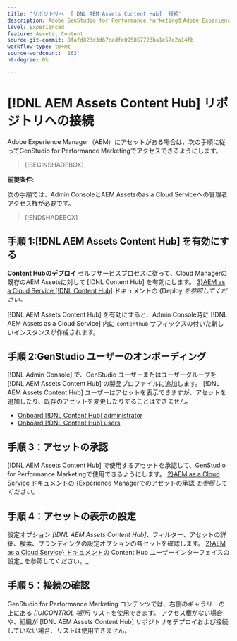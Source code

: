 ```yaml
---
title: "リポジトリへ  [!DNL AEM Assets Content Hub]  接続"
description: Adobe GenStudio for Performance MarketingをAdobe Experience Manager（AEM）  [!DNL Content Hub]  リポジトリに接続し、既存の承認済みコンテンツを活用する方法について説明します。
level: Experienced
feature: Assets, Content
source-git-commit: 8fafd823d3d67cadfe095857723ba1e57e2a14fb
workflow-type: tm+mt
source-wordcount: '263'
ht-degree: 0%

---
```


# [!DNL AEM Assets Content Hub] リポジトリへの接続

Adobe Experience Manager（AEM）にアセットがある場合は、次の手順に従ってGenStudio for Performance Marketingでアクセスできるようにします。

>[!BEGINSHADEBOX]

**前提条件**:

次の手順では、Admin ConsoleとAEM Assetsのas a Cloud Serviceへの管理者アクセス権が必要です。

>[!ENDSHADEBOX]

## 手順 1:[!DNL AEM Assets Content Hub] を有効にする

**Content Hubのデプロイ** セルフサービスプロセスに従って、Cloud Managerの既存のAEM Assetsに対して [!DNL Content Hub] を有効にします。 [3}AEM as a Cloud Service [!DNL Content Hub]](https://experienceleague.adobe.com/en/docs/experience-manager-cloud-service/content/assets/content-hub/deploy-content-hub) ドキュメントの {Deploy _を参照してください。_

[!DNL AEM Assets Content Hub] を有効にすると、Admin Console時に [!DNL AEM Assets as a Cloud Service] 内に `contenthub` サフィックスの付いた新しいインスタンスが作成されます。

## 手順 2:GenStudio ユーザーのオンボーディング

[!DNL Admin Console] で、GenStudio ユーザーまたはユーザーグループを [!DNL AEM Assets Content Hub] の製品プロファイルに追加します。 [!DNL AEM Assets Content Hub] ユーザーはアセットを表示できますが、アセットを追加したり、既存のアセットを変更したりすることはできません。

- [Onboard [!DNL Content Hub] administrator](https://experienceleague.adobe.com/en/docs/experience-manager-cloud-service/content/assets/content-hub/deploy-content-hub#onboard-content-hub-administrator)
- [Onboard [!DNL Content Hub] users](https://experienceleague.adobe.com/en/docs/experience-manager-cloud-service/content/assets/content-hub/deploy-content-hub#onboard-content-hub-users)

## 手順 3：アセットの承認

[!DNL AEM Assets Content Hub] で使用するアセットを承認して、GenStudio for Performance Marketingで使用できるようにします。 [2}AEM as a Cloud Service](https://experienceleague.adobe.com/en/docs/experience-manager-cloud-service/content/assets/dynamicmedia/dynamic-media-open-apis/approve-assets) ドキュメントの {Experience Managerでのアセットの承認 _を参照してください。_

## 手順 4：アセットの表示の設定

設定オプション _[!DNL AEM Assets Content Hub]_、フィルター、アセットの詳細、検索、ブランディングの設定オプションの各セットを確認します。 [2}AEM as a Cloud Service} ドキュメントの ](https://experienceleague.adobe.com/en/docs/experience-manager-cloud-service/content/assets/content-hub/configure-content-hub-ui-options)Content Hub ユーザーインターフェイスの設定_ を参照してください。_

## 手順 5：接続の確認

GenStudio for Performance Marketing コンテンツでは、右側のギャラリーの上にある _[!UICONTROL 場所]_ リストを使用できます。 アクセス権がない場合や、組織が [!DNL AEM Assets Content Hub] リポジトリをデプロイおよび接続していない場合、リストは使用できません。
